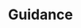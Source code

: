 ---
title: "Guidance"
index:
  - guidance
permalink: /spells/guidance/
tags:
  - Spell
  - Cantrip
  - Divination
available_for:
  - Cleric
  - Druid
level: "Cantrip"
school: "Divination"
range: "Touch"
comp:
  - V
  - S
duration: "1 Minute"
concentration: true
description: |
  You touch one willing creature. Once before the spell ends, the target can roll a d4 and add the number rolled to one ability check of its choice. It can roll the die before or after making the ability check. The spell then ends.
excerpt: "You touch one willing creature."
source: "Basic Rules"
---